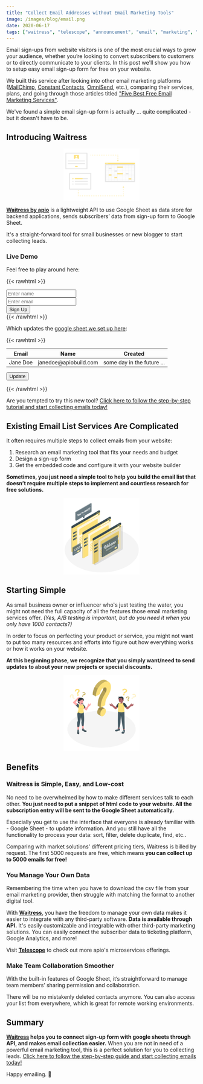 ```yaml
---
title: "Collect Email Addresses without Email Marketing Tools"
image: /images/blog/email.png
date: 2020-06-17
tags: ["waitress", "telescope", "announcement", "email", "marketing", "google", "sheets"]
---
```


Email sign-ups from website visitors is one of the most crucial ways to grow your audience, whether you’re looking to convert subscribers to customers or to directly communicate to your clients. In this post we'll show you how to setup easy email sign-up form for free on your website.

We built this service after looking into other email marketing platforms (<a href="https://mailchimp.com/" target="_blank">MailChimp</a>, <a href="https://www.constantcontact.com/" target="_blank">Constant Contacts</a>, <a href="https://www.omnisend.com/" target="_blank">OmniSend</a>, etc.), comparing their services, plans, and going through those articles titled <a href="https://themeisle.com/blog/best-free-email-marketing-services/" target="_blank">"Five Best Free Email Marketing Services"</a>.

We've found a simple email sign-up form is actually ... quite complicated - but it doesn't have to be.

## Introducing Waitress

<img src="/images/blog/sheet.png" class="post-img">

**<a href="https://telescope.apiobuild.com/app/waitress" target="_blank">Waitress by apio</a>** is a lightweight API to use Google Sheet as data store for backend applications, sends subscribers’ data from sign-up form to Google Sheet.

It's a straight-forward tool for small businesses or new blogger to start collecting leads.

### Live Demo

Feel free to play around here:

{{< rawhtml >}}
<div class="container py-3">
  <div class="card">
    <div class="card-body">
      <form>
        <div class="row">
          <div class="form-group col-4">
            <input type="text" class="form-control" id="fname" placeholder="Enter name">  
          </div>
          <div class="form-group col-6">
            <input type="text" class="form-control" id="femail" placeholder="Enter email">  
          </div>
          <div class="col">
            <button type="button" class="btn btn-primary" onclick="submitForm()">Sign Up</button>
          </div>
        </div>
      </form>
    </div>
  </div>
</div>
{{< /rawhtml >}}

Which updates the 
<a href="https://docs.google.com/spreadsheets/d/1jAJPHwVQ9L37izcEKYLnrTjCnrV-e0P4NS342VMvv3U" target="_blank">google sheet we set up here</a>:

{{< rawhtml >}}
<div class="container py-2">
    <div class="card">
      <div class="card-body">
        <div class="row py-2">
          <div class="col-10">
            <table class="table">
              <thead>
                <tr>
                  <th scope="col">Email</th>
                  <th scope="col">Name</th>
                  <th scope="col">Created</th>
                </tr>
              </thead>
              <tbody>
                <tr>
                  <td id="tname">Jane Doe</td>
                  <td id="temail">janedoe@apiobuild.com</td>
                  <td id="tcreated">some day in the future ...</td>
                </tr>
              </tbody>
            </table>
          </div>
          <div class="col">
            <button type="button" class="btn btn-primary" onclick="updateTable()">Update</button>
          </div>
        </div>
      </div>
  </div>
</div>

<script type="text/javascript">
  let token = "Bearer eyJhbGciOiJIUzI1NiIsInR5cCI6IkpXVCJ9.eyJpZCI6ImIwZGVhODAxLWI1N2ItMTFlYS1hM2M0LTYzZDEwYzc2ODJkNyIsImF1ZCI6Imh0dHBzOi8vYXBpb2J1aWxkLmNvbSIsImlhdCI6MTU5MzAzMjg4OSwiaXNzIjoiZ29vZ2xlLW9hdXRoMnwxMTcwOTA3MTM5NjIwMjgxOTMwMzUiLCJzdWIiOiJnb29nbGUtb2F1dGgyfDExNzA5MDcxMzk2MjAyODE5MzAzNSJ9.ZrJV1ZYLWGXqkzLrmgNbO2APay8NMbp1bTcdWRV5Wzk"
  let url =
  "https://trampoline.apiobuild.com/router/waitress/gsheets/1jAJPHwVQ9L37izcEKYLnrTjCnrV-e0P4NS342VMvv3U";

  function submitForm() {
    var http = new XMLHttpRequest();
    http.open("POST", url, true);
    http.setRequestHeader("Authorization", token);
    http.setRequestHeader("Content-type", "application/json");

    let name = document.getElementById('fname').value;
    let email = document.getElementById('femail').value;
    let created = new Date().toISOString();
    let payload = [
    {
      Name: name,
      Email: email,
      Created: created
    },
    ];
    http.send(JSON.stringify(payload));
  }
  function updateTable() {
    let http = new XMLHttpRequest();
    http.onreadystatechange = function() {
      if (http.readyState === 4) {
        let resp = http.response.data;
        let data = resp[resp.length - 1]
        document.getElementById('tname').innerHTML = data["Name"];
        document.getElementById('temail').innerHTML = data["Email"];
        document.getElementById('tcreated').innerHTML = data["Created"];
      }
    }
    http.responseType = 'json';
    http.open("GET", url, true);

    http.setRequestHeader("Authorization", token);
    http.setRequestHeader("Content-type", "application/json");
    http.send();
  }
</script>
{{< /rawhtml >}}

Are you tempted to try this new tool? 
<a href="https://apiobuild.com/blog/how-to-create-a-simple-email-signup-with-apio/" target="_blank">Click here to follow the step-by-step tutorial and start collecting emails today!</a> 

## Existing Email List Services Are Complicated

It often requires multiple steps to collect emails from your website:

1. Research an email marketing tool that fits your needs and budget
2. Design a sign-up form
3. Get the embedded code and configure it with your website builder

**Sometimes, you just need a simple tool to help you build the email list that doesn’t require multiple steps to implement and countless research for free solutions.**  

<img src="/images/blog/complicated.png" class="post-img">

## Starting Simple

As small business owner or influencer who's just testing the water, you might not need the full capacity of all the features those email marketing services offer. *(Yes, A/B testing is important, but do you need it when you only have 1000 contacts?)*

In order to focus on perfecting your product or service, you might not want to put too many resources and efforts into figure out how everything works or how it works on your website.

**At this beginning phase, we recognize that you simply want/need to send updates to about your new projects or special discounts.**  

<img src="/images/blog/questions.png" class="post-img">

## Benefits

### Waitress is Simple, Easy, and Low-cost

No need to be overwhelmed by how to make different services talk to each other. **You just need to put a snippet of html code to your website. All the subscription entry will be sent to the Google Sheet automatically.**

Especially you get to use the interface that everyone is already familiar with - Google Sheet - to update information. And you still have all the functionality to process your data: sort, filter, delete duplicate, find, etc..

Comparing with market solutions' different pricing tiers, Waitress is billed by request. The first 5000 requests are free, which means **you can collect up to 5000 emails for free!**

### You Manage Your Own Data

Remembering the time when you have to download the csv file from your email marketing provider, then struggle with matching the format to another digital tool.

With **<a href="https://telescope.apiobuild.com/app/waitress" target="_blank">Waitress</a>**, you have the freedom to manage your own data makes it easier to integrate with any third-party software. **Data is available through API.** It's easily customizable and integrable with other third-party marketing solutions. You can easily connect the subscriber data to ticketing platform, Google Analytics, and more!

Visit **<a href="https://telescope.apiobuild.com/" target="_blank">Telescope</a>** to check out more apio's microservices offerings.

### Make Team Collaboration Smoother

With the built-in features of Google Sheet, it’s straightforward to manage team members’ sharing permission and collaboration.

There will be no mistakenly deleted contacts anymore. You can also access your list from everywhere, which is great for remote working environments.

## Summary

**<a href="https://telescope.apiobuild.com/app/waitress" target="_blank">Waitress</a> helps you to connect sign-up form with google sheets through API, and makes email collection easier.** When you are not in need of a powerful email marketing tool, this is a perfect solution for you to collecting leads. <a href="https://apiobuild.com/blog/how-to-create-a-simple-email-signup-with-apio/" target="_blank">Click here to follow the step-by-step guide and start collecting emails today!</a> 

Happy emailing. 📧

<style>
.post-img {
    display: block;
    margin-left: auto;
    margin-right: auto;
    max-width: 40%;
}
</style>
